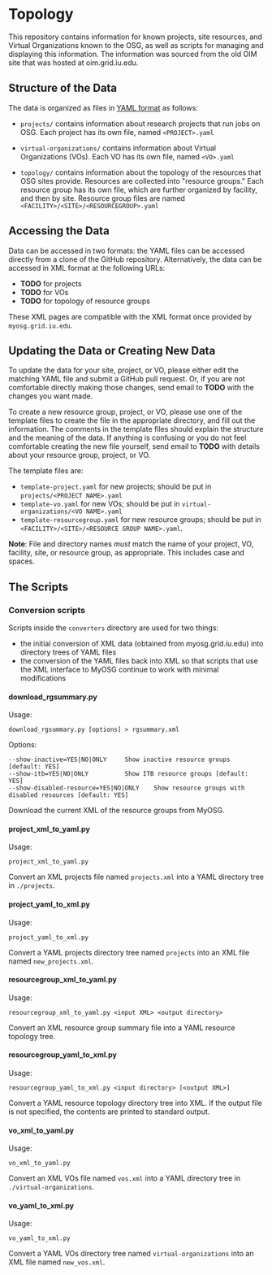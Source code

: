 Topology
========


This repository contains information for known projects, site resources, and
Virtual Organizations known to the OSG, as well as scripts for managing and
displaying this information.  The information was sourced from the old OIM site
that was hosted at oim.grid.iu.edu.


Structure of the Data
---------------------

The data is organized as files in [YAML format](https://en.wikipedia.org/wiki/YAML)
as follows:

-   `projects/` contains information about research projects that run jobs on OSG.
    Each project has its own file, named `<PROJECT>.yaml`

-   `virtual-organizations/` contains information about Virtual Organizations
    (VOs).
    Each VO has its own file, named `<VO>.yaml`

-   `topology/` contains information about the topology of the resources that
    OSG sites provide.  Resources are collected into "resource groups."  Each
    resource group has its own file, which are further organized by facility,
    and then by site.  Resource group files are named
    `<FACILITY>/<SITE>/<RESOURCEGROUP>.yaml`


Accessing the Data
------------------

Data can be accessed in two formats: the YAML files can be accessed directly
from a clone of the GitHub repository.  Alternatively, the data can be accessed
in XML format at the following URLs:

-   **TODO** for projects
-   **TODO** for VOs
-   **TODO** for topology of resource groups

These XML pages are compatible with the XML format once provided by
`myosg.grid.iu.edu`.


Updating the Data or Creating New Data
--------------------------------------

To update the data for your site, project, or VO, please either edit the
matching YAML file and submit a GitHub pull request.  Or, if you are not
comfortable directly making those changes, send email to **TODO**
with the changes you want made.

To create a new resource group, project, or VO, please use one of the template
files to create the file in the appropriate directory, and fill out the
information.  The comments in the template files should explain the structure
and the meaning of the data.  If anything is confusing or you do not feel
comfortable creating the new file yourself, send email to **TODO** with details
about your resource group, project, or VO.

The template files are:

-   `template-project.yaml` for new projects; should be put in
    `projects/<PROJECT NAME>.yaml`
-   `template-vo.yaml` for new VOs; should be put in
    `virtual-organizations/<VO NAME>.yaml`
-   `template-resourcegroup.yaml` for new resource groups;
    should be put in `<FACILITY>/<SITE>/<RESOURCE GROUP NAME>.yaml`.

**Note**: File and directory names _must_ match the name of your project, VO,
facility, site, or resource group, as appropriate.  This includes case and
spaces.


The Scripts
-----------

### Conversion scripts

Scripts inside the `converters` directory are used for two things:
-   the initial conversion of XML data (obtained from myosg.grid.iu.edu)
    into directory trees of YAML files
-   the conversion of the YAML files back into XML so that scripts that
    use the XML interface to MyOSG continue to work with minimal
    modifications


#### download_rgsummary.py

Usage:

    download_rgsummary.py [options] > rgsummary.xml

Options:

    --show-inactive=YES|NO|ONLY     Show inactive resource groups [default: YES]
    --show-itb=YES|NO|ONLY          Show ITB resource groups [default: YES]
    --show-disabled-resource=YES|NO|ONLY    Show resource groups with disabled resources [default: YES]

Download the current XML of the resource groups from MyOSG.


#### project_xml_to_yaml.py

Usage:

    project_xml_to_yaml.py

Convert an XML projects file named `projects.xml` into a YAML directory tree
in `./projects`.


#### project_yaml_to_xml.py

Usage:

    project_yaml_to_xml.py

Convert a YAML projects directory tree named `projects` into an XML file named
`new_projects.xml`.


#### resourcegroup_xml_to_yaml.py

Usage:

    resourcegroup_xml_to_yaml.py <input XML> <output directory>

Convert an XML resource group summary file into a YAML resource topology tree.


#### resourcegroup_yaml_to_xml.py

Usage:

    resourcegroup_yaml_to_xml.py <input directory> [<output XML>]

Convert a YAML resource topology directory tree into XML.  If the output file
is not specified, the contents are printed to standard output.


#### vo_xml_to_yaml.py

Usage:

    vo_xml_to_yaml.py

Convert an XML VOs file named `vos.xml` into a YAML directory tree
in `./virtual-organizations`.


#### vo_yaml_to_xml.py

Usage:

    vo_yaml_to_xml.py

Convert a YAML VOs directory tree named `virtual-organizations` into an XML
file named `new_vos.xml`.


